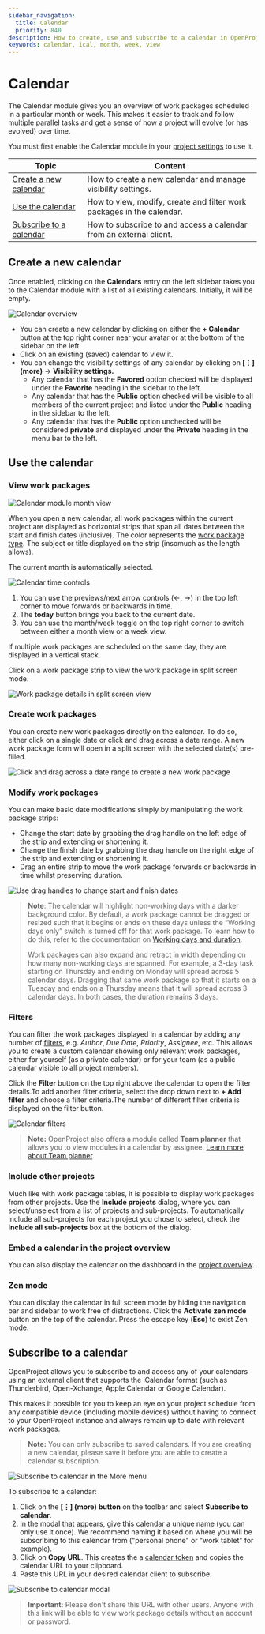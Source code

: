 ```yaml
---
sidebar_navigation:
  title: Calendar
  priority: 840
description: How to create, use and subscribe to a calendar in OpenProject.
keywords: calendar, ical, month, week, view
---
```



# Calendar

The Calendar module gives you an overview of work packages scheduled in a particular month or week. This makes it easier to track and follow multiple parallel tasks and get a sense of how a project will evolve (or has evolved) over time.

You must first enable the Calendar module in your [project settings](../projects/project-settings/ "Link to documentation on project settings") to use it.

| Topic                                               | Content                                                      |
| --------------------------------------------------- | ------------------------------------------------------------ |
| [Create a new calendar](#create-a-new-calendar)     | How to create a new calendar and manage visibility settings. |
| [Use the calendar](#use-the-calendar)               | How to view, modify, create and filter work packages in the calendar. |
| [Subscribe to a calendar](#subscribe-to-a-calendar) | How to subscribe to and access a calendar from an external client. |


## Create a new calendar

Once enabled, clicking on the **Calendars** entry on the left sidebar takes you to the Calendar module with a list of all existing calendars. Initially, it will be empty.

![Calendar overview](calendar-overview.png)

- You can create a new calendar by clicking on either the **+ Calendar** button at the top right corner near your avatar or at the bottom of the sidebar on the left.
- Click on an existing (saved) calendar to view it.
- You can change the visibility settings of any calendar by clicking on **\[⋮\] (more)** -> **Visibility settings.**
  - Any calendar that has the **Favored** option checked will be displayed under the **Favorite** heading in the sidebar to the left.
  - Any calendar that has the **Public** option checked will be visible to all members of the current project and listed under the **Public** heading in the sidebar to the left.
  - Any calendar that has the **Public** option unchecked will be considered **private** and displayed under the **Private** heading in the menu bar to the left.


## Use the calendar

### View work packages

![Calendar module month view](calendar-month.png)

When you open a new calendar, all work packages within the current project are displayed as horizontal strips that span all dates between the start and finish dates (inclusive). The color represents the [work package type](../../system-admin-guide/manage-work-packages/work-package-types). The subject or title displayed on the strip (insomuch as the length allows).

The current month is automatically selected.

![Calendar time controls](Calendar-timeControls.png)

1. You can use the previews/next arrow controls (←, →) in the top left corner to move forwards or backwards in time.
2. The **today** button brings you back to the current date.
3. You can use the month/week toggle on the top right corner to switch between either a month view or a week view.

If multiple work packages are scheduled on the same day, they are displayed in a vertical stack.

Click on a work package strip to view the work package in split screen mode.

![Work package details in split screen view](calendar-splitScreen.png)

### Create work packages

You can create new work packages directly on the calendar. To do so, either click on a single date or click and drag across a date range. A new work package form will open in a split screen with the selected date(s) pre-filled.

![Click and drag across a date range to create a new work package](calendar-newWorkPackage.png)

### Modify work packages

You can make basic date modifications simply by manipulating the work package strips:

- Change the start date by grabbing the drag handle on the left edge of the strip and extending or shortening it.
- Change the finish date by grabbing the drag handle on the right edge of the strip and extending or shortening it.
- Drag an entire strip to move the work package forwards or backwards in time whilst preserving duration.

![Use drag handles to change start and finish dates](Calendar-dragHandle-modifyDate.png)

> **Note**: The calendar will highlight non-working days with a darker background color. By default, a work package cannot be dragged or resized such that it begins or ends on these days unless the “Working days only” switch is turned off for that work package. To learn how to do this, refer to the documentation on [Working days and duration](../work-packages/set-change-dates/#working-days-and-duration).
>
> Work packages can also expand and retract in width depending on how many non-working days are spanned. For example, a 3-day task starting on Thursday and ending on Monday will spread across 5 calendar days. Dragging that same work package so that it starts on a Tuesday and ends on a Thursday means that it will spread across 3 calendar days. In both cases, the duration remains 3 days.

### Filters

You can filter the work packages displayed in a calendar by adding any number of [filters](../work-packages/work-package-table-configuration/#filter-work-packages "Learn more about work package filters"), e.g. *Author*, *Due Date*, *Priority*, *Assignee*, etc. This allows you to create a custom calendar showing only relevant work packages, either for yourself (as a private calendar) or for your team (as a public calendar visible to all project members).

Click the **Filter** button on the top right above the calendar to open the filter details.To add another filter criteria, select the drop down next to **+ Add filter** and choose a filter criteria.The number of different filter criteria is displayed on the filter button.

![Calendar filters](calendarFilters.png)

> **Note:** OpenProject also offers a module called **Team planner** that allows you to view modules in a calendar by assignee. [Learn more about Team planner](../team-planner "Documentation about Team planner").

### Include other projects

Much like with work package tables, it is possible to display work packages from other projects. Use the **Include projects** dialog, where you can select/unselect from a list of projects and sub-projects. To automatically include all sub-projects for each project you chose to select, check the **Include all sub-projects** box at the bottom of the dialog.

### Embed a calendar in the project overview

You can also display the calendar on the dashboard in the [project overview](../project-overview/#calendar-widget).

### Zen mode

You can display the calendar in full screen mode by hiding the navigation bar  and sidebar to work free of distractions. Click the **Activate zen mode** button on the top of the calendar. Press the escape key (**Esc**) to exist Zen mode.

## Subscribe to a calendar

OpenProject allows you to subscribe to and access any of your calendars using an external client that supports the iCalendar format (such as Thunderbird, Open-Xchange, Apple Calendar or Google Calendar).

This makes it possible for you to keep an eye on your project schedule from any compatible device (including mobile devices) without having to connect to your OpenProject instance and always remain up to date with relevant work packages.

> **Note:** You can only subscribe to saved calendars. If you are creating a new calendar, please save it before you are able to create a calendar subscription.

![Subscribe to calendar in the More menu](subscribeToCalendar.png)

To subscribe to a calendar:

1. Click on the **\[⋮\] (more) button** on the toolbar and select **Subscribe to calendar**.
2. In the modal that appears, give this calendar a unique name (you can only use it once). We recommend naming it based on where you will be subscribing to this calendar from ("personal phone" or "work tablet" for example).  
3. Click on **Copy URL**. This creates the a [calendar token](../../getting-started/my-account/#access-tokens) and copies the calendar URL to your clipboard.
4. Paste this URL in your desired calendar client to subscribe.

![Subscribe to calendar modal](subscribeToCalendar-modal.png)

> **Important:** Please don't share this URL with other users. Anyone with this link will be able to view work package details without an account or password.
